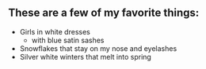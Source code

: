 ## These are a few of my favorite things:

- Girls in white dresses
  - with blue satin sashes
- Snowflakes that stay on my nose and eyelashes
- Silver white winters that melt into spring
